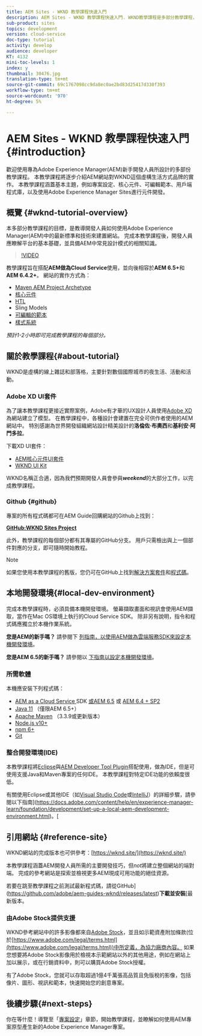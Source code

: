 ```yaml
---
title: AEM Sites - WKND 教學課程快速入門
description: AEM Sites - WKND 教學課程快速入門. WKND教學課程是多部分教學課程，專為Adobe Experience Manager新手開發人員所設計。 本教學課程將逐步介紹AEM網站的實作，以建立虛構的生活品牌WKND。 本教學課程涵蓋基本主題，例如專案設定、主原型、核心元件、可編輯範本、用戶端程式庫和元件開發。
sub-product: sites
topics: development
version: cloud-service
doc-type: tutorial
activity: develop
audience: developer
KT: 4132
mini-toc-levels: 1
index: y
thumbnail: 30476.jpg
translation-type: tm+mt
source-git-commit: 69c1767098cc9da8ec0ae2bd83d25417d330f393
workflow-type: tm+mt
source-wordcount: '970'
ht-degree: 5%

---
```



# AEM Sites - WKND 教學課程快速入門 {#introduction}

歡迎使用專為Adobe Experience Manager(AEM)新手開發人員所設計的多部份教學課程。 本教學課程將逐步介紹AEM網站對WKND這個虛構生活方式品牌的實作。 本教學課程涵蓋基本主題，例如專案設定、核心元件、可編輯範本、用戶端程式庫，以及使用Adobe Experience Manager Sites進行元件開發。

## 概覽 {#wknd-tutorial-overview}

本多部分教學課程的目標，是教導開發人員如何使用Adobe Experience Manager(AEM)中的最新標準和技術來建置網站。 完成本教學課程後，開發人員應瞭解平台的基本基礎，並具備AEM中常見設計模式的相關知識。

>[!VIDEO](https://video.tv.adobe.com/v/30476?quality=12&learn=on)

教學課程旨在搭配&#x200B;**AEM做為Cloud Service**&#x200B;使用，並向後相容於&#x200B;**AEM 6.5+**&#x200B;和&#x200B;**AEM 6.4.2+**。 網站的實作方式為：

* [Maven AEM Project Archetype](https://docs.adobe.com/content/help/en/experience-manager-core-components/using/developing/archetype/overview.html)
* [核心元件](https://docs.adobe.com/content/help/zh-Hant/experience-manager-core-components/using/introduction.html)
* [HTL](https://docs.adobe.com/content/help/en/experience-manager-htl/using/getting-started/getting-started.html)
* Sling Models
* [可編輯的範本](https://docs.adobe.com/content/help/en/experience-manager-learn/sites/page-authoring/template-editor-feature-video-use.html)
* [樣式系統](https://docs.adobe.com/content/help/en/experience-manager-learn/sites/page-authoring/style-system-feature-video-use.html)

*預計1-2小時即可完成教學課程的每個部分。*

## 關於教學課程{#about-tutorial}

WKND是虛構的線上雜誌和部落格，主要針對數個國際城市的夜生活、活動和活動。

### Adobe XD UI套件

為了讓本教學課程更接近實際案例，Adobe有才華的UX設計人員使用[Adobe XD](https://www.adobe.com/products/xd.html)為網站建立了模型。 在教學課程中，各種設計會建置在完全可供作者使用的AEM網站中。 特別感謝為世界開發組織網站設計精美設計的&#x200B;**洛倫佐·布奧西**&#x200B;和&#x200B;**基利安·阿門多拉**。

下載XD UI套件：

* [AEM核心元件UI套件](assets/overview/AEM-CoreComponents-UI-Kit.xd)
* [WKND UI Kit](https://github.com/adobe/aem-guides-wknd/releases/download/aem-guides-wknd-0.0.2/AEM_UI-kit-WKND.xd)

WKND名稱正合適，因為我們預期開發人員會參與&#x200B;***weekend***&#x200B;的大部分工作，以完成教學課程。

### Github {#github}

專案的所有程式碼都可在AEM Guide回購網站的Github上找到：

**[GitHub:WKND Sites Project](https://github.com/adobe/aem-guides-wknd)**

此外，教學課程的每個部分都有其專屬的GitHub分支。 用戶只需檢出與上一個部件對應的分支，即可隨時開始教程。

>[!NOTE]
>
> 如果您使用本教學課程的舊版，您仍可在GitHub上找到[解決方案套件](https://github.com/adobe/aem-guides-wknd/releases/tag/archetype-18.1)和[程式碼](https://github.com/adobe/aem-guides-wknd/tree/archetype-18.1)。

## 本地開發環境{#local-dev-environment}

完成本教學課程時，必須具備本機開發環境。 螢幕擷取畫面和視訊會使用AEM擷取，當作在Mac OS環境上執行的Cloud Service SDK。 除非另有說明，指令和程式碼應獨立於本機作業系統。

**您是AEM的新手嗎？** 請參閱下 [列指南，以使用AEM做為雲端服務SDK來設定本機開發環境](https://docs.adobe.com/content/help/en/experience-manager-learn/cloud-service/local-development-environment-set-up/overview.html)。

**您是AEM 6.5的新手嗎？** 請參閱以 [下指南以設定本機開發環境](https://docs.adobe.com/content/help/en/experience-manager-learn/foundation/development/set-up-a-local-aem-development-environment.html)。

### 所需軟體

本機應安裝下列程式碼：

* [AEM as a Cloud Service ](https://docs.adobe.com/content/help/en/experience-manager-learn/cloud-service/local-development-environment-set-up/aem-runtime.html#download-the-aem-as-a-cloud-service-sdk) SDK [或AEM 6.5](https://helpx.adobe.com/experience-manager/6-5/sites/deploying/using/technical-requirements.html) 或 [AEM 6.4 + SP2](https://helpx.adobe.com/tw/experience-manager/6-4/release-notes/sp-release-notes.html)
* [Java 11](https://downloads.experiencecloud.adobe.com/content/software-distribution/en/general.html) （僅限AEM 6.5+）
* [Apache Maven](https://maven.apache.org/) （3.3.9或更新版本）
* [Node.js v10+](https://nodejs.org/en/)
* [npm 6+](https://www.npmjs.com/)
* [Git](https://git-scm.com/)

### 整合開發環境(IDE)

本教學課程將[Eclipse](https://www.eclipse.org/)與[AEM Developer Tool Plugin](https://eclipse.adobe.com/aem/dev-tools/)搭配使用，做為IDE，但是可使用支援Java和Maven專案的任何IDE。 本教學課程對特定IDE功能的依賴度很低。

有關使用Eclipse或其他IDE（如[Visual Studio Code](https://code.visualstudio.com/)或[IntelliJ](https://www.jetbrains.com/idea/)）的詳細步驟，請參閱以下指南](https://docs.adobe.com/content/help/en/experience-manager-learn/foundation/development/set-up-a-local-aem-development-environment.html)。[

## 引用網站 {#reference-site}

WKND網站的完成版本也可供參考：[https://wknd.site/](https://wknd.site/)

本教學課程涵蓋AEM開發人員所需的主要開發技巧，但&#x200B;*not*&#x200B;將建立整個網站的端對端。 完成的參考網站是探索並檢視更多AEM現成可用功能的絕佳資源。

若要在跳至教學課程之前測試最新程式碼，請從GitHub](https://github.com/adobe/aem-guides-wknd/releases/latest)**下載並安裝**[&#x200B;最新版本。

### 由Adobe Stock提供支援

WKND參考網站中的許多影像都來自[Adobe Stock](https://stock.adobe.com/)，並且如示範資產附加條款(位於[https://www.adobe.com/legal/terms.html](https://www.adobe.com/legal/terms.html))中所定義，為協力廠商內容。 如果您想要將Adobe Stock影像用於檢視本示範網站以外的其他用途，例如在網站上加以展示，或在行銷資料中，則可以購買Adobe Stock授權。

有了Adobe Stock，您就可以存取超過1億4千萬張高品質且免版稅的影像，包括像片、圖形、視訊和範本，快速開始您的創意專案。

## 後續步驟{#next-steps}

你在等什麼！導覽至「[專案設定](project-setup.md)」章節，開始教學課程，並瞭解如何使用AEM專案原型產生新的Adobe Experience Manager專案。
